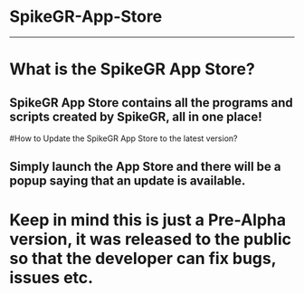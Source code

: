 # SpikeGR-App-Store

-----
# What is the SpikeGR App Store?

SpikeGR App Store contains all the programs and scripts created by SpikeGR, all in one place!
-----
#How to Update the SpikeGR App Store to the latest version?

Simply launch the App Store and there will be a popup saying that an update is available.
-----
# Keep in mind this is just a Pre-Alpha version, it was released to the public so that the developer can fix bugs, issues etc.

